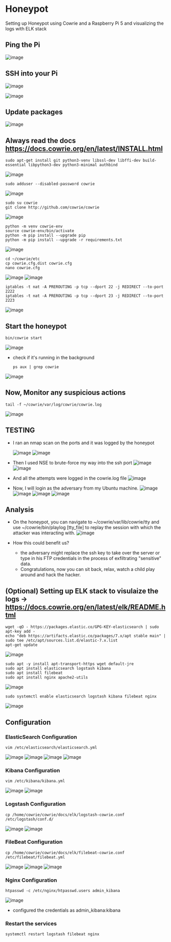 # Honeypot
Setting up Honeypot using Cowrie and a Raspberry Pi 5 and visualizing the logs with ELK stack

## Ping the Pi

![image](https://github.com/user-attachments/assets/bbb0ff71-507d-41f9-aed4-a65233ea498d)

## SSH into your Pi

![image](https://github.com/user-attachments/assets/a9289eae-2002-409c-bffb-21c03b6ba073)

![image](https://github.com/user-attachments/assets/c167c180-4f10-46ce-bda4-f44b729e1b00)

## Update packages

![image](https://github.com/user-attachments/assets/580aef6b-e570-4ac0-8afa-ca5de5ea6b09)

## Always read the docs https://docs.cowrie.org/en/latest/INSTALL.html

    sudo apt-get install git python3-venv libssl-dev libffi-dev build-essential libpython3-dev python3-minimal authbind

![image](https://github.com/user-attachments/assets/5a60a920-aa2d-4f39-8522-f83793118353)

    sudo adduser --disabled-password cowrie

![image](https://github.com/user-attachments/assets/4dccad17-950c-43a5-a82f-e1de0065935b)

    sudo su cowrie
    git clone http://github.com/cowrie/cowrie
    
![image](https://github.com/user-attachments/assets/b5ebea49-acd5-42ec-88d9-e81aeb7ce53b)

    python -m venv cowrie-env
    source cowrie-env/bin/activate
    python -m pip install --upgrade pip
    python -m pip install --upgrade -r requirements.txt
    
![image](https://github.com/user-attachments/assets/dbcf53df-8bbc-47ad-a8b4-2f961868e278)

    cd ~/cowrie/etc
    cp cowrie.cfg.dist cowrie.cfg
    nano cowrie.cfg

![image](https://github.com/user-attachments/assets/b5b14a5f-3797-4724-91e3-6a78c9a990c8)
![image](https://github.com/user-attachments/assets/9e61c68a-6d90-486b-8080-57ba226dab42)

    iptables -t nat -A PREROUTING -p tcp --dport 22 -j REDIRECT --to-port 2222
    iptables -t nat -A PREROUTING -p tcp --dport 23 -j REDIRECT --to-port 2223
![image](https://github.com/user-attachments/assets/68cbebfa-d2f0-4b55-828c-2ff2a29bb8b9)


## Start the honeypot

    bin/cowrie start
    
![image](https://github.com/user-attachments/assets/ab2ce8a9-1fd2-44aa-b4b9-439eb2619ca8)

- check if it's running in the background

      ps aux | grep cowrie

![image](https://github.com/user-attachments/assets/bd8b4dd4-d2f0-410f-ae76-1a73471cb156)


## Now, Monitor any suspicious actions

    tail -f ~/cowrie/var/log/cowrie/cowrie.log
    
![image](https://github.com/user-attachments/assets/94623411-a619-4c00-a7c3-85ecfb6850c8)


## TESTING

- I ran an nmap scan on the ports and it was logged by the honeypot

    ![image](https://github.com/user-attachments/assets/8daa8076-0a55-4782-b961-550af632e875)
    ![image](https://github.com/user-attachments/assets/31823a7c-ad63-4374-99bf-7a3bfb8d34be)

- Then I used NSE to brute-force my way into the ssh port
    ![image](https://github.com/user-attachments/assets/827f4ef8-6a3b-44db-ab28-d48c401b7884)
    ![image](https://github.com/user-attachments/assets/52470edf-d8ec-4383-bd08-8d64a30854a8)

- And all the attempts were logged in the cowrie.log file
    ![image](https://github.com/user-attachments/assets/6303bb3d-af8e-4bb2-ab63-8ef358164a67)

- Now, I will login as the adversary from my Ubuntu machine.
    ![image](https://github.com/user-attachments/assets/53bbdd41-7951-452b-b16b-7cb9d35119bf)
    ![image](https://github.com/user-attachments/assets/d04dc1e4-9196-4944-8aad-485af287a4ac)
    ![image](https://github.com/user-attachments/assets/f80821d3-6a04-4139-8a14-e0418a71d865)
    ![image](https://github.com/user-attachments/assets/4452ce7b-13ab-4d1e-90ef-971d568a0903)


## Analysis

- On the honeypot, you can navigate to ~/cowrie/var/lib/cowrie/tty and use ~/cowrie/bin/playlog [tty_file] to replay the session with which the attacker was interacting with.
![image](https://github.com/user-attachments/assets/bfd09817-85b8-4400-a2f0-21467456188d)

- How this could benefit us?
    - the adversary might replace the ssh key to take over the server or type in his FTP credentials in the process of exfiltrating "sensitive" data.
    - Congratulations, now you can sit back, relax, watch a child play around and hack the hacker.
 
## (Optional) Setting up ELK stack to visulaize the logs -> https://docs.cowrie.org/en/latest/elk/README.html

    wget -qO - https://packages.elastic.co/GPG-KEY-elasticsearch | sudo apt-key add -
    echo "deb https://artifacts.elastic.co/packages/7.x/apt stable main" | sudo tee /etc/apt/sources.list.d/elastic-7.x.list
    apt-get update

![image](https://github.com/user-attachments/assets/a6d8395b-adeb-4203-9579-d14bef9d93c8)

    sudo apt -y install apt-transport-https wget default-jre
    sudo apt install elasticsearch logstash kibana
    sudo apt install filebeat
    sudo apt install nginx apache2-utils

![image](https://github.com/user-attachments/assets/5da76610-78d1-4cde-b0e2-d0f1de70a6e2)

    sudo systemctl enable elasticsearch logstash kibana filebeat nginx
![image](https://github.com/user-attachments/assets/3dd22f42-8239-4d2c-8590-4b2a1b5fbf11)



## Configuration

### ElasticSearch Configuration
    vim /etc/elasticsearch/elasticsearch.yml
![image](https://github.com/user-attachments/assets/d77a5ae4-7ec5-4bb5-8b27-292a4bf8fdd3)
![image](https://github.com/user-attachments/assets/7c238c13-b008-47e6-a10d-c9b86fe63bb9)
![image](https://github.com/user-attachments/assets/fe0e7156-b0f9-47c8-a3bf-451f6b7975b1)
![image](https://github.com/user-attachments/assets/840f4992-7452-43cb-b78e-0d8283cd4c7f)







### Kibana Configuration
    vim /etc/kibana/kibana.yml

![image](https://github.com/user-attachments/assets/a22ad080-5cab-40e4-9026-8e6791a1250c)
![image](https://github.com/user-attachments/assets/e1f129a7-a7f6-481d-93cf-97f58c3abad3)




### Logstash Configuration
    cp /home/cowrie/cowrie/docs/elk/logstash-cowrie.conf /etc/logstash/conf.d/

![image](https://github.com/user-attachments/assets/cf96d628-9fe3-40d9-9e0c-68618378fb03)
![image](https://github.com/user-attachments/assets/fecb533c-639d-4683-b524-692872ced89a)




### FileBeat Configuration
    cp /home/cowrie/cowrie/docs/elk/filebeat-cowrie.conf /etc/filebeat/filebeat.yml
![image](https://github.com/user-attachments/assets/e1b708f4-4c61-40de-b636-18959b48daa2)
![image](https://github.com/user-attachments/assets/bdfd5f50-3b74-438b-b169-1e70c5c137bc)
![image](https://github.com/user-attachments/assets/3ddfab64-39ba-4a0a-93db-9c5277a83f9c)


    

### Nginx Configuration
    htpasswd -c /etc/nginx/htpasswd.users admin_kibana
![image](https://github.com/user-attachments/assets/1d839e6c-5363-4b6d-9b21-f6a3c34a8423)

- configured the credentials as admin_kibana:kibana

### Restart the services
    systemctl restart logstash filebeat nginx




